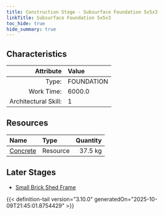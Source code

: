 ```yaml
---
title: Construction Stage - Subsurface Foundation 5x5x3
linkTitle: Subsurface Foundation 5x5x3
toc_hide: true
hide_summary: true
---
```

<!-- This is generated by the MarsSim HelpGenertor, do not edit. -->

## Characteristics

| Attribute      | Value |
|--------:|:------|
|Type:|FOUNDATION|
|Work Time:|6000.0|
|Architectural Skill:|1|

## Resources

| Name | Type | Quantity |
|:-----|:-----|-----:|
|[Concrete](/docs/definitions/resource/concrete)|Resource|37.5 kg|

## Later Stages
- [Small Brick Shed Frame](/docs/definitions/construction/small-brick-shed-frame)



{{< definition-tail version="3.10.0" generatedOn="2025-10-09T21:45:01.8754429" >}}

